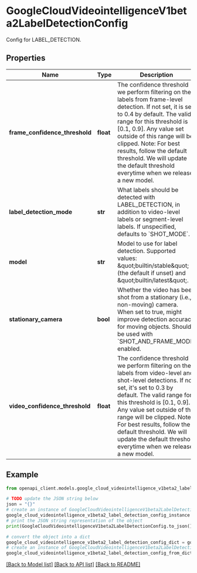 # GoogleCloudVideointelligenceV1beta2LabelDetectionConfig

Config for LABEL_DETECTION.

## Properties

Name | Type | Description | Notes
------------ | ------------- | ------------- | -------------
**frame_confidence_threshold** | **float** | The confidence threshold we perform filtering on the labels from frame-level detection. If not set, it is set to 0.4 by default. The valid range for this threshold is [0.1, 0.9]. Any value set outside of this range will be clipped. Note: For best results, follow the default threshold. We will update the default threshold everytime when we release a new model. | [optional] 
**label_detection_mode** | **str** | What labels should be detected with LABEL_DETECTION, in addition to video-level labels or segment-level labels. If unspecified, defaults to &#x60;SHOT_MODE&#x60;. | [optional] 
**model** | **str** | Model to use for label detection. Supported values: \&quot;builtin/stable\&quot; (the default if unset) and \&quot;builtin/latest\&quot;. | [optional] 
**stationary_camera** | **bool** | Whether the video has been shot from a stationary (i.e., non-moving) camera. When set to true, might improve detection accuracy for moving objects. Should be used with &#x60;SHOT_AND_FRAME_MODE&#x60; enabled. | [optional] 
**video_confidence_threshold** | **float** | The confidence threshold we perform filtering on the labels from video-level and shot-level detections. If not set, it&#39;s set to 0.3 by default. The valid range for this threshold is [0.1, 0.9]. Any value set outside of this range will be clipped. Note: For best results, follow the default threshold. We will update the default threshold everytime when we release a new model. | [optional] 

## Example

```python
from openapi_client.models.google_cloud_videointelligence_v1beta2_label_detection_config import GoogleCloudVideointelligenceV1beta2LabelDetectionConfig

# TODO update the JSON string below
json = "{}"
# create an instance of GoogleCloudVideointelligenceV1beta2LabelDetectionConfig from a JSON string
google_cloud_videointelligence_v1beta2_label_detection_config_instance = GoogleCloudVideointelligenceV1beta2LabelDetectionConfig.from_json(json)
# print the JSON string representation of the object
print(GoogleCloudVideointelligenceV1beta2LabelDetectionConfig.to_json())

# convert the object into a dict
google_cloud_videointelligence_v1beta2_label_detection_config_dict = google_cloud_videointelligence_v1beta2_label_detection_config_instance.to_dict()
# create an instance of GoogleCloudVideointelligenceV1beta2LabelDetectionConfig from a dict
google_cloud_videointelligence_v1beta2_label_detection_config_from_dict = GoogleCloudVideointelligenceV1beta2LabelDetectionConfig.from_dict(google_cloud_videointelligence_v1beta2_label_detection_config_dict)
```
[[Back to Model list]](../README.md#documentation-for-models) [[Back to API list]](../README.md#documentation-for-api-endpoints) [[Back to README]](../README.md)


